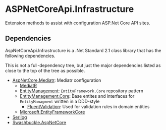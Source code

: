 # ASPNetCoreApi.Infrastructure
Extension methods to assist with configuration ASP.Net Core API sites.

## Dependencies

AspNetCoreApi.Infrastructure is a .Net Standard 2.1 class library that has the following dependencies.

This is not a full-dependency tree, but just the major dependencies listed as close to the top of the tree as possible.

- [AspNetCore.Mediatr](https://www.nuget.org/packages/AspNetCore.Mediatr/): Mediatr configuration
  - [MediatR](https://www.nuget.org/packages/MediatR/)
  - [EntityManagement](https://www.nuget.org/packages/EntityManagement/): `EntityFramework.Core` repository pattern
  - [EntityManagement.Core](https://www.nuget.org/packages/EntityManagement.Core/): Base entites and interfaces for `EntityManagment` written in a DDD-style
    - [FluentValidation](https://www.nuget.org/packages/FluentValidation/): Used for validation rules in domain entities
  - [Microsoft.EntityFrameworkCore](https://www.nuget.org/packages/Microsoft.EntityFrameworkCore/)
- [Serilog](https://www.nuget.org/packages/Serilog/)
- [Swashbuckle.AspNetCore](https://www.nuget.org/packages/Swashbuckle.AspNetCore/)
